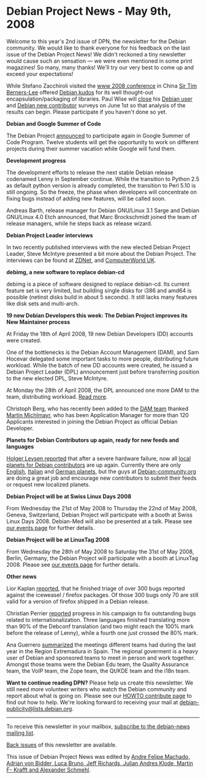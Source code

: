 
Debian Project News - May 9th, 2008
===================================


Welcome to this year's 2nd issue of DPN, the newsletter for the Debian
community. We would like to thank everyone for his feedback on the last
issue of the Debian Project News! We didn't reckoned a tiny newsletter
would cause such an sensation — we were even mentioned in some print
magazines! So many, many thanks! We'll try our very best to come up
and exceed your expectations!


While Stefano Zacchiroli visited the [www 2008 conference](http://www2008.org/)
in China [Sir Tim
Berners-Lee](https://en.wikipedia.org/wiki/Tim_berners-lee) offered [Debian kudos](http://upsilon.cc/~zack/blog/posts/2008/04/unexpected_kudos_from_TBL/)
for its well thought-out encapsulation/packaging of libraries.
Paul Wise will [close](https://lists.debian.org/debian-user/2008/05/msg00006.html)
his [Debian
user](https://lists.debian.org/debian-user/2008/03/msg02475.html)
and [Debian new contributor](https://lists.debian.org/debian-mentors/2008/03/msg00030.html)
surveys on June 1st so that analysis of the results can begin. Please
participate if you haven't done so yet.


**Debian and Google Summer of Code**


The Debian Project [announced](https://lists.debian.org/debian-news/2008/msg00001.html) to
participate again in Google Summer of Code Program. Twelve students will get the
opportunity
to work on different projects during their summer vacation while Google will
fund them.


**Development progress**


The development efforts to release the next stable Debian release
codenamed Lenny in September continue. While the transition to Python 2.5
as default python version is already completed, the transition to Perl 5.10
is still ongoing. So the freeze, the phase when developers will concentrate
on fixing bugs instead of adding new features, will be called soon.


Andreas Barth, release manager for Debian GNU/Linux 3.1 Sarge and
Debian
GNU/Linux 4.0 Etch announced, that Marc Brockschmidt joined the team of
release managers, while he steps back as release wizard.


**Debian Project Leader interviews**


In two recently published interviews with the new elected Debian Project
Leader, Steve McIntyre presented a bit more about the Debian Project.
The interviews can be found at [ZDNet](http://news.zdnet.co.uk/software/0,1000000121,39406494,00.htm),
and [ComputerWorld UK](http://www.computerworlduk.com/community/blogs/index.cfm?RSS&entryid=741).


**debimg, a new software to replace debian-cd**


debimg is a piece of software designed to replace debian-cd. Its current
feature set is
very limited, but building single disks for i386 and amd64 is possible (netinst
disks build in about 5 seconds). It still lacks many features like disk sets
and multi-arch.


**19 new Debian Developers this week: The Debian Project improves its
New Maintainer process**


At Friday the 18th of April 2008, 19 new Debian Developers (DD) accounts were
created.


One of the bottlenecks is the Debian Account Management (DAM), and Sam
 Hocevar delegated some important tasks to more people, distributing future
 workload. While the batch of new DD accounts were created, he issued a Debian
 Project Leader (DPL) announcement just before transferring position to the
 new elected DPL, Steve McIntyre.


At Monday the 28th of April 2008, the DPL announced one more DAM to the team,
 distributing workload. [Read more](https://lists.debian.org/debian-devel-announce/2008/04/msg00015.html).


Christoph Berg, who has recently been added to the [DAM team](https://lists.debian.org/debian-devel-announce/2008/04/msg00015.html) thanked [Martin
 Michlmayr](https://lists.debian.org/debian-newmaint/2008/04/msg00064.html), who has been Application Manager for more than 120 Applicants
 interested in joining the Debian Project as official Debian Developer.


**Planets for Debian Contributors up again, ready for new feeds and
 languages**


[Holger Levsen reported](http://layer-acht.org/blog/debian/#1-165)
that after a
severe hardware failure, now all [local planets for Debian
contributors](http://wiki.debian-community.org/planets/) are up again. Currently there are only
[English](http://wiki.debian-community.org/planets/en/),
[Italian](http://wiki.debian-community.org/planets/it/) and
[German planets](http://wiki.debian-community.org/planets/de/), but
the guys at
[Debian-community.org](http://debian-community.org) are doing a
great job and
encourage new contributors to submit their feeds or request new localized
planets.


**Debian Project will be at Swiss Linux Days 2008**


From Wednesday the 21st of May 2008 to Thursday the 22nd of May 2008,
Geneva, Switzerland, Debian Project will participate with a booth at
Swiss Linux Days 2008. Debian-Med will also be presented at a talk.
Please see [our events page](https://www.debian.org/events/2008/0521-swiss-linuxdays)
for further details.


**Debian Project will be at LinuxTag 2008**


From Wednesday the 28th of May 2008 to Saturday the 31st of May 2008,
Berlin, Germany, the Debian Project will participate with a booth at LinuxTag
2008.
Please see [our events page](https://www.debian.org/events/2008/0528-linuxtag) for further
details.


**Other news**


Lior Kaplan [reported](http://liorkaplan.wordpress.com/2008/05/02/firefox-triage-has-ended-300-bugs-processed/), that he finished triage of over 300 bugs reported
against the iceweasel / firefox packages. Of those 300 bugs only 70 are still
valid for a version of firefox shipped in a Debian release.


Christian Perrier [reported](http://www.perrier.eu.org/weblog/2008/04/23#l10n-nmu-lenny-2)
progress in his campaign to fix outstanding bugs related to
internationalization. Three languages finished translating more than 90% of the
Debconf translation (and two might reach the 100% mark before the release of
Lenny), while a fourth one just crossed the 80% mark.


Ana Guerrero
[summarized](https://lists.debian.org/debian-devel-announce/2008/04/msg00010.html)
the meetings different teams had during the last year in the Region
Extremadura in Spain. The regional goverment is a heavy user of Debian and
sponsored teams to meet in person and work together. Amongst those teams were
the Debian Edu team, the Quality Assurance team, the VoIP team, the Zope team,
the Qt/KDE team and the i18n team.


**Want to continue reading DPN?** Please help us create
this newsletter. We still need more volunteer writers who watch the
Debian community and report about what is going on. Please see our
[HOWTO
contribute page](https://wiki.debian.org/ProjectNews/HowToContribute) to find out how to help. We're looking forward
to receiving your mail at
[debian-publicity@lists.debian.org](mailto:debian-publicity@lists.debian.org).




---



 To receive this newsletter in your mailbox, [subscribe to the debian-news mailing list](https://lists.debian.org/debian-news/).



[Back issues](https://www.debian.org/News/weekly/) of this newsletter are available.



This issue of Debian Project News was edited by [Andre Felipe Machado, Adrian von Bidder, Luca Bruno, Jeff Richards, Julian Andres Klode, Martin F- Krafft and Alexander Schmehl](mailto:debian-publicity@lists.debian.org).




